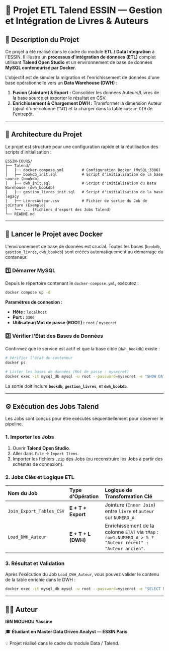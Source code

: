 # 🚀 Projet ETL Talend ESSIN — Gestion et Intégration de Livres & Auteurs

## 🧩 Description du Projet

Ce projet a été réalisé dans le cadre du module **ETL / Data Integration** à l'ESSIN. Il illustre un **processus d'intégration de données (ETL)** complet utilisant **Talend Open Studio** et un environnement de base de données **MySQL conteneurisé par Docker**.

L'objectif est de simuler la migration et l'enrichissement de données d'une base opérationnelle vers un **Data Warehouse (DWH)** :

1.  **Fusion (Jointure) & Export :** Consolider les données Auteurs/Livres de la base source et exporter le résultat en CSV.
2.  **Enrichissement & Chargement DWH :** Transformer la dimension Auteur (ajout d'une colonne `ETAT`) et la charger dans la table `auteur_DIM` de l'entrepôt.

-----

## 🧱 Architecture du Projet

Le projet est structuré pour une configuration rapide et la réutilisation des scripts d'initialisation :

```
ESSIN-COURS/
├── Talend/
│   ├── docker-compose.yml        # Configuration Docker (MySQL:3306)
│   ├── bookdb_init.sql           # Script d'initialisation de la base source (bookdb)
│   ├── dwh_init.sql              # Script d'initialisation du Data Warehouse (dwh_bookdb)
│   ├── gestion_livres_init.sql   # Script d'initialisation de la base legacy
│   ├── LivresAuteur.csv          # Fichier de sortie du Job de jointure (Exemple)
│   └── ... (Fichiers d'export des Jobs Talend)
└── README.md
```

-----

## 🐳 Lancer le Projet avec Docker

L'environnement de base de données est crucial. Toutes les bases (`bookdb`, `gestion_livres`, `dwh_bookdb`) sont créées automatiquement au démarrage du conteneur.

### 1️⃣ Démarrer MySQL

Depuis le répertoire contenant le `docker-compose.yml`, exécutez :

```bash
docker compose up -d
```

**Paramètres de connexion :**

  * **Hôte :** `localhost`
  * **Port :** `3306`
  * **Utilisateur/Mot de passe (ROOT) :** `root` / `mysecret`

### 2️⃣ Vérifier l'État des Bases de Données

Confirmez que le service est actif et que la base cible (`dwh_bookdb`) existe :

```bash
# Vérifier l'état du conteneur
docker ps

# Lister les bases de données (Mot de passe : mysecret)
docker exec -it mysql_db mysql -u root --password=mysecret -e "SHOW DATABASES;"
```

La sortie doit inclure **`bookdb`**, **`gestion_livres`**, et **`dwh_bookdb`**.

-----

## ⚙️ Exécution des Jobs Talend

Les Jobs sont conçus pour être exécutés séquentiellement pour observer le pipeline.

### 1\. Importer les Jobs

1.  Ouvrir **Talend Open Studio**.
2.  Aller dans `File` → `Import Items`.
3.  Importer les fichiers `.zip` des Jobs (ou reconstruire les Jobs à partir des schémas de connexion).

### 2\. Jobs Clés et Logique ETL

| Nom du Job | Type d'Opération | Logique de Transformation Clé |
| :--- | :--- | :--- |
| `Join_Export_Tables_CSV` | **E + T + Export** | Jointure (`Inner Join`) entre `livre` et `auteur` sur `NUMERO_A`. |
| `Load_DWH_Auteur` | **E + T + L (DWH)** | Enrichissement de la colonne `ETAT` via `tMap` : `row1.NUMERO_A > 5 ? "Auteur récent" : "Auteur ancien"`. |

### 3\. Résultat et Validation

Après l'exécution du Job `Load_DWH_Auteur`, vous pouvez valider le contenu de la table enrichie dans le DWH :

```bash
docker exec -it mysql_db mysql -u root --password=mysecret -e "SELECT NUMERO_A, NOM, ETAT FROM dwh_bookdb.auteur_DIM LIMIT 5;"
```

-----

## 👨‍💻 Auteur

**IBN MOUHOU Yassine**

🎓 **Étudiant en Master Data Driven Analyst — ESSIN Paris**

💡 Projet réalisé dans le cadre du module Data / Talend.
